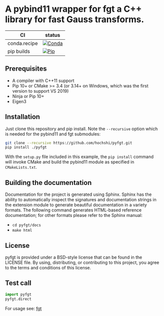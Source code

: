 # A pybind11 wrapper for fgt a C++ library for fast Gauss transforms. 

|      CI              | status |
|----------------------|--------|
| conda.recipe         | [![Conda](https://github.com/hochshi/pyfgt/actions/workflows/conda.yml/badge.svg?branch=master)](https://github.com/hochshi/pyfgt/actions/workflows/conda.yml) |
| pip builds           | [![Pip](https://github.com/hochshi/pyfgt/actions/workflows/pip.yml/badge.svg)](https://github.com/hochshi/pyfgt/actions/workflows/pip.yml) |

[gitter-badge]:            https://badges.gitter.im/pybind/Lobby.svg
[gitter-link]:             https://gitter.im/pybind/Lobby
[actions-badge]:           https://github.com/pybind/cmake_example/workflows/Tests/badge.svg
[actions-conda-link]:      https://github.com/pybind/cmake_example/actions?query=workflow%3A%22Conda
[actions-conda-badge]:     https://github.com/pybind/cmake_example/workflows/Conda/badge.svg
[actions-pip-link]:        https://github.com/pybind/cmake_example/actions?query=workflow%3A%22Pip
[actions-pip-badge]:       https://github.com/pybind/cmake_example/workflows/Pip/badge.svg
[actions-wheels-link]:     https://github.com/pybind/cmake_example/actions?query=workflow%3AWheels
[actions-wheels-badge]:    https://github.com/pybind/cmake_example/workflows/Wheels/badge.svg
[appveyor-link]:           https://ci.appveyor.com/project/dean0x7d/cmake-example/branch/master
[appveyor-badge]:          https://ci.appveyor.com/api/projects/status/57nnxfm4subeug43/branch/master?svg=true

## Prerequisites

* A compiler with C++11 support
* Pip 10+ or CMake >= 3.4 (or 3.14+ on Windows, which was the first version to support VS 2019)
* Ninja or Pip 10+
* Eigen3


## Installation

Just clone this repository and pip install. Note the `--recursive` option which is
needed for the pybind11 and fgt submodules:

```bash
git clone --recursive https://github.com/hochshi/pyfgt.git
pip install ./pyfgt
```

With the `setup.py` file included in this example, the `pip install` command will
invoke CMake and build the pybind11 module as specified in `CMakeLists.txt`.



## Building the documentation

Documentation for the project is generated using Sphinx. Sphinx has the
ability to automatically inspect the signatures and documentation strings in
the extension module to generate beautiful documentation in a variety formats.
The following command generates HTML-based reference documentation; for other
formats please refer to the Sphinx manual:

 - `cd pyfgt/docs`
 - `make html`


## License

pyfgt is provided under a BSD-style license that can be found in the LICENSE
file. By using, distributing, or contributing to this project, you agree to the
terms and conditions of this license.


## Test call

```python
import pyfgt
pyfgt.direct
```
For usage see: [fgt](https://github.com/hochshi/fgt)
